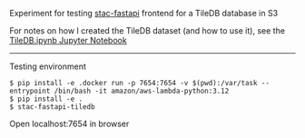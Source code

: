 Experiment for testing [stac-fastapi](https://github.com/stac-utils/stac-fastapi) frontend for a TileDB database in S3

For notes on how I created the TileDB dataset (and how to use it), see the [TileDB.ipynb Jupyter Notebook](./TileDB.ipynb)

---

Testing environment

```
$ pip install -e .docker run -p 7654:7654 -v $(pwd):/var/task --entrypoint /bin/bash -it amazon/aws-lambda-python:3.12
$ pip install -e .
$ stac-fastapi-tiledb
```

Open localhost:7654 in browser